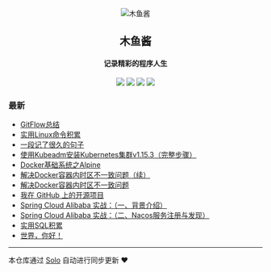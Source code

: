 <p align="center"><img alt="木鱼酱" src="https://static.b3log.org/images/brand/solo-32.png"></p><h2 align="center">
木鱼酱
</h2>

<h4 align="center">记录精彩的程序人生</h4>
<p align="center"><a title="木鱼酱" target="_blank" href="https://github.com/jenphyjohn/solo-blog"><img src="https://img.shields.io/github/last-commit/jenphyjohn/solo-blog.svg?style=flat-square&color=FF9900"></a>
<a title="GitHub repo size in bytes" target="_blank" href="https://github.com/jenphyjohn/solo-blog"><img src="https://img.shields.io/github/repo-size/jenphyjohn/solo-blog.svg?style=flat-square"></a>
<a title="Solo Version" target="_blank" href="https://github.com/b3log/solo/releases"><img src="https://img.shields.io/badge/solo-3.6.3-f1e05a.svg?style=flat-square&color=blueviolet"></a>
<a title="Hits" target="_blank" href="https://github.com/b3log/hits"><img src="https://hits.b3log.org/jenphyjohn/solo-blog.svg"></a></p>

### 最新

* [GitFlow总结](http://blog.join-e.tech/articles/2019/11/21/1574328467849.html)
* [实用Linux命令积累](http://blog.join-e.tech/articles/2019/09/16/1568599697398.html)
* [一段记了很久的句子](http://blog.join-e.tech/articles/2019/09/03/1567487467001.html)
* [使用Kubeadm安装Kubernetes集群v1.15.3（完整步骤）](http://blog.join-e.tech/articles/2019/08/28/1566978477480.html)
* [Docker基础系统之Alpine](http://blog.join-e.tech/articles/2019/08/22/1566458957268.html)
* [解决Docker容器内时区不一致问题（续）](http://blog.join-e.tech/articles/2019/08/21/1566365023276.html)
* [解决Docker容器内时区不一致问题](http://blog.join-e.tech/articles/2019/08/17/1566055941127.html)
* [我在 GitHub 上的开源项目](http://blog.join-e.tech/my-github-repos)
* [Spring Cloud Alibaba 实战：（一、背景介绍）](http://blog.join-e.tech/articles/2019/08/14/1565712937025.html)
* [Spring Cloud Alibaba 实战：（二、Nacos服务注册与发现）](http://blog.join-e.tech/articles/2019/08/13/1565709361957.html)
* [实用SQL积累](http://blog.join-e.tech/articles/2019/08/13/1565673888156.html)
* [世界，你好！](http://blog.join-e.tech/articles/2019/08/13/1565663405807.html)



---

本仓库通过 [Solo](https://github.com/b3log/solo) 自动进行同步更新 ❤️ 